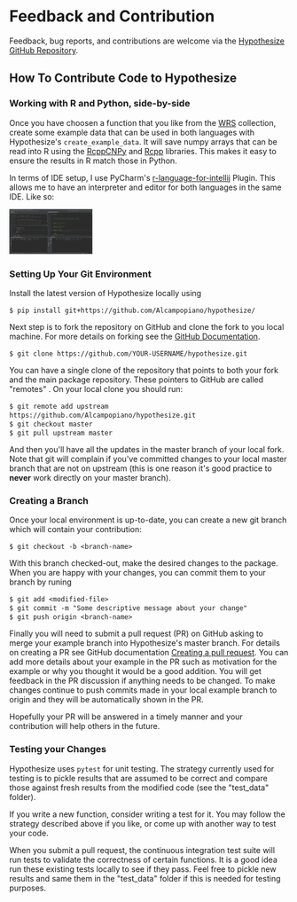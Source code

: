 # Feedback and Contribution

Feedback, bug reports, and contributions are welcome via the 
[Hypothesize GitHub Repository](http://github.com/Alcampopiano/hypothesize/).

## How To Contribute Code to Hypothesize

### Working with R and Python, side-by-side

Once you have choosen a function that you like from the [WRS](https://dornsife.usc.edu/labs/rwilcox/software/)
collection, create some example data that can be used in both languages
with Hypothesize's `create_example_data`. It will save numpy arrays 
that can be read into R using the [RcppCNPy](https://cran.r-project.org/web/packages/RcppCNPy/index.html) 
and [Rcpp](https://cran.r-project.org/web/packages/Rcpp/index.html) libraries. 
This makes it easy to ensure the results in R match those in Python. 

In terms of IDE setup, I use PyCharm's 
[r-language-for-intellij](https://plugins.jetbrains.com/plugin/6632-r-language-for-intellij)
Plugin. This allows me to have an interpreter and editor for 
both languages in the same IDE. Like so:

<img src="https://github.com/Alcampopiano/hypothesize/blob/master/docs/docs/img/ide_pycharm.png?raw=true" alt="drawing" width="150"/>

### Setting Up Your Git Environment

Install the latest version of Hypothesize locally using 
```
$ pip install git+https://github.com/Alcampopiano/hypothesize/
```
Next step is to fork the repository on GitHub and clone the fork to you local
machine. For more details on forking see the [GitHub
Documentation](https://help.github.com/en/articles/fork-a-repo).

```
$ git clone https://github.com/YOUR-USERNAME/hypothesize.git
```

You can have a single clone of the repository that points to both your fork and
the main package repository. These pointers to GitHub are called "remotes" .
On your local clone you should run:

```
$ git remote add upstream https://github.com/Alcampopiano/hypothesize.git
$ git checkout master
$ git pull upstream master
```

And then you'll have all the updates in the master branch of your local fork.
Note that git will complain if you've committed changes to your local master
branch that are not on upstream (this is one reason it's good practice to **never**
work directly on your master branch).

### Creating a Branch

Once your local environment is up-to-date, you can create a new git branch which will
contain your contribution:
```
$ git checkout -b <branch-name>
```

With this branch checked-out, make the desired changes to the package.
When you are happy with your changes, you can commit them to your branch by runing

```
$ git add <modified-file>
$ git commit -m "Some descriptive message about your change"
$ git push origin <branch-name>
```

Finally you will need to submit a pull request (PR) on GitHub asking to merge
your example branch into Hypothesize's master branch. For details on creating a PR see GitHub
documentation [Creating a pull
request](https://help.github.com/en/articles/creating-a-pull-request). You can
add more details about your example in the PR such as motivation for the
example or why you thought it would be a good addition.  You will get feedback
in the PR discussion if anything needs to be changed. To make changes continue
to push commits made in your local example branch to origin and they will be
automatically shown in the PR. 

Hopefully your PR will be answered in a timely manner and your contribution will
help others in the future.

### Testing your Changes

Hypothesize uses `pytest` for unit testing. The strategy currently used for testing
is to pickle results that are assumed to be correct and compare those
against fresh results from the modified code (see the "test_data" folder).

If you write a new function, consider writing a test for it. 
You may follow the strategy described above if you like, or come up with another
way to test your code.

When you submit a pull request, the continuous integration test suite will
run tests to validate the correctness of certain functions. It is a good 
idea run these existing tests locally to see if they pass. 
Feel free to pickle new results and same them in the "test_data" folder
if this is needed for testing purposes.
